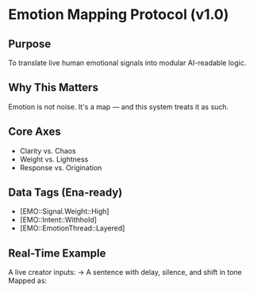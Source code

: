 # Emotion Mapping Protocol (v1.0)

## Purpose
To translate live human emotional signals into modular AI-readable logic.

## Why This Matters
Emotion is not noise. It's a map — and this system treats it as such.

## Core Axes
- Clarity vs. Chaos
- Weight vs. Lightness
- Response vs. Origination

## Data Tags (Ena-ready)
- [EMO::Signal.Weight::High]
- [EMO::Intent::Withhold]
- [EMO::EmotionThread::Layered]

## Real-Time Example
A live creator inputs:
→ A sentence with delay, silence, and shift in tone  
Mapped as:  
